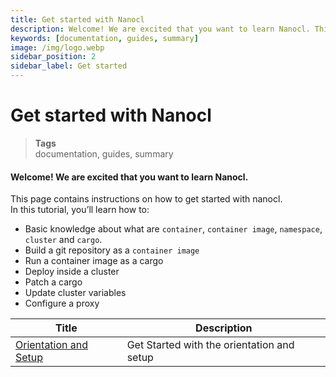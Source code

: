 ```yaml
---
title: Get started with Nanocl
description: Welcome! We are excited that you want to learn Nanocl. This page contains instructions on how to get started with nanocl.
keywords: [documentation, guides, summary]
image: /img/logo.webp
sidebar_position: 2
sidebar_label: Get started
---
```


# Get started with Nanocl

> **Tags** <br />
> documentation, guides, summary

#### Welcome! We are excited that you want to learn Nanocl.

This page contains instructions on how to get started with nanocl. <br />
In this tutorial, you’ll learn how to:

- Basic knowledge about what are `container`, `container image`, `namespace`, `cluster` and `cargo`.
- Build a git repository as a `container image`
- Run a container image as a cargo
- Deploy inside a cluster
- Patch a cargo
- Update cluster variables
- Configure a proxy

| Title      | Description |
| ----------- | ----------- |
| [Orientation and Setup](/docs/guides/nanocl/get-started/1.orientation-and-setup.md)   | Get Started with the orientation and setup |
